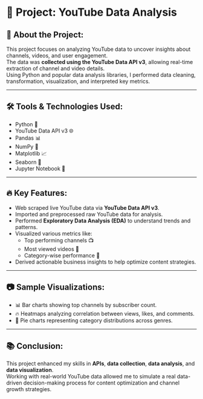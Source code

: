 
# 📌 Project: YouTube Data Analysis

## 📄 About the Project:
This project focuses on analyzing YouTube data to uncover insights about channels, videos, and user engagement.  
The data was **collected using the YouTube Data API v3**, allowing real-time extraction of channel and video details.  
Using Python and popular data analysis libraries, I performed data cleaning, transformation, visualization, and interpreted key metrics.

---

## 🛠️ Tools & Technologies Used:
- Python 🐍
- YouTube Data API v3 🌐
- Pandas 📊
- NumPy 🔢
- Matplotlib 📈
- Seaborn 🎨
- Jupyter Notebook 📓

---

## 🔥 Key Features:
- Web scraped live YouTube data via **YouTube Data API v3**.
- Imported and preprocessed raw YouTube data for analysis.
- Performed **Exploratory Data Analysis (EDA)** to understand trends and patterns.
- Visualized various metrics like:
  - Top performing channels 📺
  - Most viewed videos 🎥
  - Category-wise performance 🎯
- Derived actionable business insights to help optimize content strategies.

---

## 📷 Sample Visualizations:
- 📊 Bar charts showing top channels by subscriber count.
- 🔥 Heatmaps analyzing correlation between views, likes, and comments.
- 🎯 Pie charts representing category distributions across genres.

---

## 📚 Conclusion:
This project enhanced my skills in **APIs**, **data collection**, **data analysis**, and **data visualization**.  
Working with real-world YouTube data allowed me to simulate a real data-driven decision-making process for content optimization and channel growth strategies.

